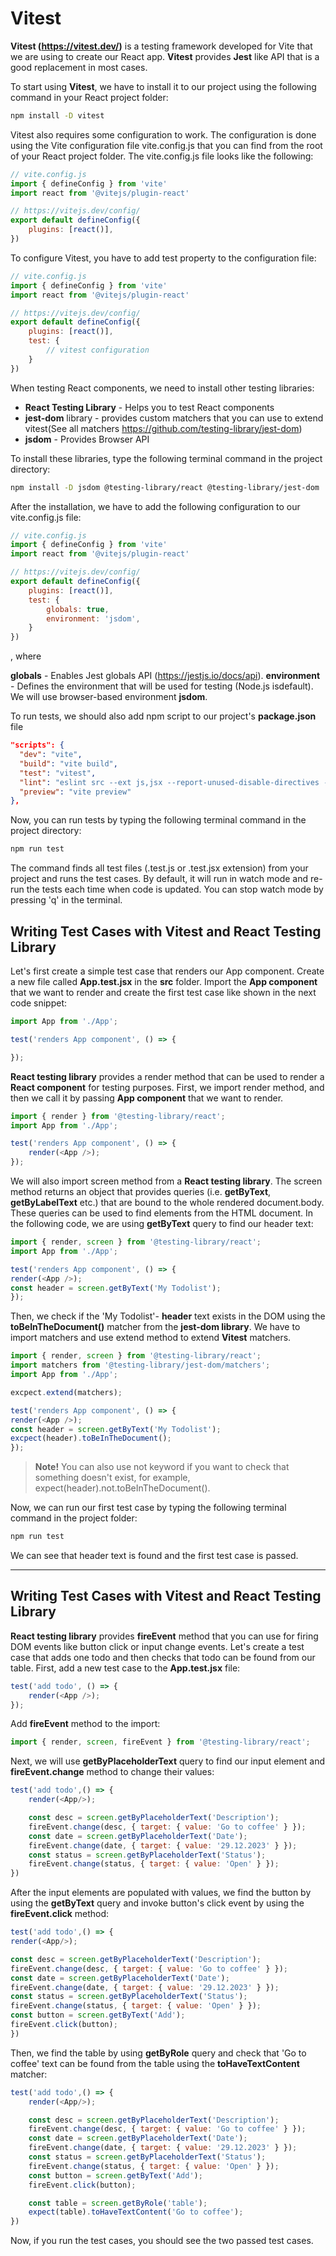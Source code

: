 # Vitest

**Vitest (https://vitest.dev/)** is a testing framework developed for Vite that we are using to create our React app. **Vitest** provides **Jest** like API that is a good replacement in most cases.

To start using **Vitest**, we have to install it to our project using the following command in your React project folder:

```bash
npm install -D vitest
```

Vitest also requires some configuration to work. The configuration is done using the Vite configuration file vite.config.js that you can find from the root of your React project folder. The vite.config.js file looks like the following:

```javascript
// vite.config.js
import { defineConfig } from 'vite'
import react from '@vitejs/plugin-react'

// https://vitejs.dev/config/
export default defineConfig({
    plugins: [react()],
})
```

To configure Vitest, you have to add test property to the configuration file:

```javascript
// vite.config.js
import { defineConfig } from 'vite'
import react from '@vitejs/plugin-react'

// https://vitejs.dev/config/
export default defineConfig({
    plugins: [react()], 
    test: {
        // vitest configuration
    }
})
```

When testing React components, we need to install other testing libraries:
- **React Testing Library** - Helps you to test React components
- **jest-dom** library - provides custom matchers that you can use to extend vitest(See all matchers https://github.com/testing-library/jest-dom)
- **jsdom** - Provides Browser API

To install these libraries, type the following terminal command in the project directory:

```bash
npm install -D jsdom @testing-library/react @testing-library/jest-dom
```

After the installation, we have to add the following configuration to our vite.config.js file:

```javascript
// vite.config.js
import { defineConfig } from 'vite'
import react from '@vitejs/plugin-react'

// https://vitejs.dev/config/
export default defineConfig({
    plugins: [react()], 
    test: {
        globals: true, 
        environment: 'jsdom',
    }
})
```
, where

**globals** - Enables Jest globals API (https://jestjs.io/docs/api).
**environment** - Defines the environment that will be used for testing (Node.js isdefault). We will use browser-based environment **jsdom**.

To run tests, we should also add npm script to our project's **package.json** file

```json
"scripts": {
  "dev": "vite",
  "build": "vite build",
  "test": "vitest",
  "lint": "eslint src --ext js,jsx --report-unused-disable-directives --max-warnings 0",
  "preview": "vite preview"
},
```

Now, you can run tests by typing the following terminal command in the project directory:

```bash
npm run test
```

The command finds all test files (.test.js or .test.jsx extension) from your project and runs the test cases. By default, it will run in watch mode and re-run the tests each time when code is updated. You can stop watch mode by pressing 'q' in the terminal.

## Writing Test Cases with Vitest and React Testing Library

Let's first create a simple test case that renders our App component. Create a new file called **App.test.jsx** in the **src** folder. Import the **App component** that we want to render and create the first test case like shown in the next code snippet:

```javascript
import App from './App';

test('renders App component', () => {

});
```

**React testing library** provides a render method that can be used to render a **React component** for testing purposes. First, we import render method, and then we call it by passing **App component** that we want to render.

```javascript
import { render } from '@testing-library/react';
import App from './App';

test('renders App component', () => {
    render(<App />);
});
```

We will also import screen method from a **React testing library**. The screen method returns an object that provides queries (i.e. **getByText**, **getByLabelText** etc.) that are bound to the whole rendered document.body. These queries can be used to find elements from the HTML document. In the following code, we are using **getByText** query to find our header text:

```javascript
import { render, screen } from '@testing-library/react';
import App from './App';

test('renders App component', () => {
render(<App />);
const header = screen.getByText('My Todolist');
});
```

Then, we check if the 'My Todolist'- **header** text exists in the DOM using the **toBeInTheDocument()** matcher from the **jest-dom library**. We have to import matchers and use extend method to extend **Vitest** matchers.

```javascript
import { render, screen } from '@testing-library/react';
import matchers from '@testing-library/jest-dom/matchers';
import App from './App';

excpect.extend(matchers);

test('renders App component', () => {
render(<App />);
const header = screen.getByText('My Todolist');
excpect(header).toBeInTheDocument();
});
```

> **Note!** You can also use not keyword if you want to check that something doesn't exist, for example, expect(header).not.toBeInTheDocument().

Now, we can run our first test case by typing the following terminal command in the project folder:

```bash
npm run test
```

We can see that header text is found and the first test case is passed.

---

## Writing Test Cases with Vitest and React Testing Library

**React testing library** provides **fireEvent** method that you can use for firing DOM events like button click or input change events. Let's create a test case that adds one todo and then checks that todo can be found from our table. First, add a new test case to the **App.test.jsx** file:

```javascript
test('add todo', () => {
    render(<App />);
});
```

Add **fireEvent** method to the import:

```javascript
import { render, screen, fireEvent } from '@testing-library/react';
```

Next, we will use **getByPlaceholderText** query to find our input element and **fireEvent.change** method to change their values:

```javascript
test('add todo',() => {
    render(<App/>);

    const desc = screen.getByPlaceholderText('Description');
    fireEvent.change(desc, { target: { value: 'Go to coffee' } });
    const date = screen.getByPlaceholderText('Date');
    fireEvent.change(date, { target: { value: '29.12.2023' } });
    const status = screen.getByPlaceholderText('Status');
    fireEvent.change(status, { target: { value: 'Open' } });
})
```

After the input elements are populated with values, we find the button by using the **getByText** query and invoke button's click event by using the **fireEvent.click** method:

```javascript
test('add todo',() => {
render(<App/>);

const desc = screen.getByPlaceholderText('Description');
fireEvent.change(desc, { target: { value: 'Go to coffee' } });
const date = screen.getByPlaceholderText('Date');
fireEvent.change(date, { target: { value: '29.12.2023' } });
const status = screen.getByPlaceholderText('Status');
fireEvent.change(status, { target: { value: 'Open' } });
const button = screen.getByText('Add');
fireEvent.click(button);
})
```

Then, we find the table by using **getByRole** query and check that 'Go to coffee' text can be found from the table using the **toHaveTextContent** matcher:

```javascript
test('add todo',() => {
    render(<App/>);

    const desc = screen.getByPlaceholderText('Description');
    fireEvent.change(desc, { target: { value: 'Go to coffee' } });
    const date = screen.getByPlaceholderText('Date');
    fireEvent.change(date, { target: { value: '29.12.2023' } });
    const status = screen.getByPlaceholderText('Status');
    fireEvent.change(status, { target: { value: 'Open' } });
    const button = screen.getByText('Add');
    fireEvent.click(button);

    const table = screen.getByRole('table');
    expect(table).toHaveTextContent('Go to coffee');
})
```

Now, if you run the test cases, you should see the two passed test cases.
